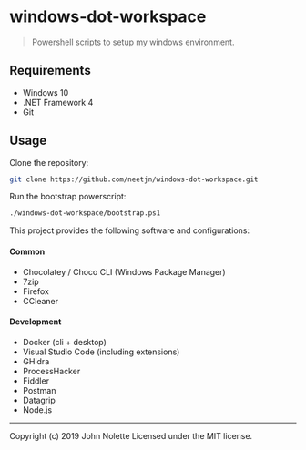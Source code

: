 # windows-dot-workspace

> Powershell scripts to setup my windows environment.

## Requirements

* Windows 10
* .NET Framework 4
* Git

## Usage

Clone the repository:

```sh
git clone https://github.com/neetjn/windows-dot-workspace.git
```

Run the bootstrap powerscript:
```sh
./windows-dot-workspace/bootstrap.ps1
```

This project provides the following software and configurations:

#### Common

* Chocolatey / Choco CLI (Windows Package Manager)
* 7zip
* Firefox
* CCleaner

#### Development

* Docker (cli + desktop)
* Visual Studio Code (including extensions)
* GHidra
* ProcessHacker
* Fiddler
* Postman
* Datagrip
* Node.js

---

Copyright (c) 2019 John Nolette Licensed under the MIT license.